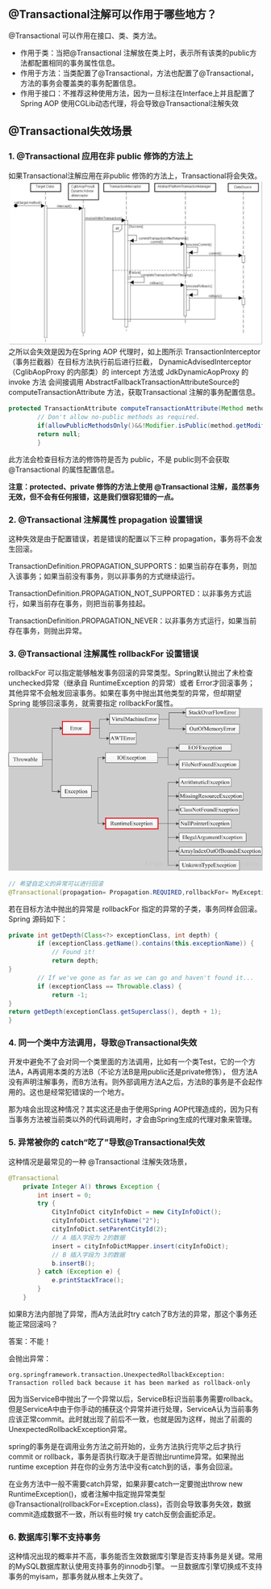 ## @Transactional注解可以作用于哪些地方？
@Transactional 可以作用在接口、类、类方法。
- 作用于类：当把@Transactional 注解放在类上时，表示所有该类的public方法都配置相同的事务属性信息。
- 作用于方法：当类配置了@Transactional，方法也配置了@Transactional，方法的事务会覆盖类的事务配置信息。
- 作用于接口：不推荐这种使用方法，因为一旦标注在Interface上并且配置了Spring AOP 使用CGLib动态代理，将会导致@Transactional注解失效

## @Transactional失效场景

### 1. @Transactional 应用在非 public 修饰的方法上
如果Transactional注解应用在非public 修饰的方法上，Transactional将会失效。
![TransactionFlow.png](image/TransactionFlow.png)
之所以会失效是因为在Spring AOP 代理时，如上图所示 TransactionInterceptor （事务拦截器）在目标方法执行前后进行拦截，
DynamicAdvisedInterceptor（CglibAopProxy 的内部类）的 intercept 方法或 JdkDynamicAopProxy 的 invoke 方法
会间接调用 AbstractFallbackTransactionAttributeSource的 computeTransactionAttribute 方法，获取Transactional 注解的事务配置信息。
```java
protected TransactionAttribute computeTransactionAttribute(Method method, @Nullable Class<?> targetClass){
        // Don't allow no-public methods as required.
        if(allowPublicMethodsOnly()&&!Modifier.isPublic(method.getModifiers())){
        return null;
        }
```
此方法会检查目标方法的修饰符是否为 public，不是 public则不会获取@Transactional 的属性配置信息。

**注意：protected、private 修饰的方法上使用 @Transactional 注解，虽然事务无效，但不会有任何报错，这是我们很容犯错的一点。**

### 2. @Transactional 注解属性 propagation 设置错误
这种失效是由于配置错误，若是错误的配置以下三种 propagation，事务将不会发生回滚。

TransactionDefinition.PROPAGATION_SUPPORTS：如果当前存在事务，则加入该事务；如果当前没有事务，则以非事务的方式继续运行。

TransactionDefinition.PROPAGATION_NOT_SUPPORTED：以非事务方式运行，如果当前存在事务，则把当前事务挂起。

TransactionDefinition.PROPAGATION_NEVER：以非事务方式运行，如果当前存在事务，则抛出异常。

### 3. @Transactional  注解属性 rollbackFor 设置错误
rollbackFor 可以指定能够触发事务回滚的异常类型。Spring默认抛出了未检查unchecked异常（继承自 RuntimeException 的异常）或者 Error才回滚事务；
其他异常不会触发回滚事务。如果在事务中抛出其他类型的异常，但却期望 Spring 能够回滚事务，就需要指定 rollbackFor属性。
![Throwable.png](image/Throwable.png)

```java
// 希望自定义的异常可以进行回滚
@Transactional(propagation= Propagation.REQUIRED,rollbackFor= MyException.class
```
若在目标方法中抛出的异常是 rollbackFor 指定的异常的子类，事务同样会回滚。Spring 源码如下：
```java
private int getDepth(Class<?> exceptionClass, int depth) {
        if (exceptionClass.getName().contains(this.exceptionName)) {
            // Found it!
            return depth;
}
        // If we've gone as far as we can go and haven't found it...
        if (exceptionClass == Throwable.class) {
            return -1;
}
return getDepth(exceptionClass.getSuperclass(), depth + 1);
}
```

### 4. 同一个类中方法调用，导致@Transactional失效
开发中避免不了会对同一个类里面的方法调用，比如有一个类Test，它的一个方法A，A再调用本类的方法B（不论方法B是用public还是private修饰），
但方法A没有声明注解事务，而B方法有。则外部调用方法A之后，方法B的事务是不会起作用的。这也是经常犯错误的一个地方。

那为啥会出现这种情况？其实这还是由于使用Spring AOP代理造成的，因为只有当事务方法被当前类以外的代码调用时，才会由Spring生成的代理对象来管理。

### 5. 异常被你的 catch“吃了”导致@Transactional失效
这种情况是最常见的一种 @Transactional 注解失效场景，
```java
@Transactional
    private Integer A() throws Exception {
        int insert = 0;
        try {
            CityInfoDict cityInfoDict = new CityInfoDict();
            cityInfoDict.setCityName("2");
            cityInfoDict.setParentCityId(2);
            // A 插入字段为 2的数据
            insert = cityInfoDictMapper.insert(cityInfoDict);
            // B 插入字段为 3的数据
            b.insertB();
        } catch (Exception e) {
            e.printStackTrace();
        }
    }
```
如果B方法内部抛了异常，而A方法此时try catch了B方法的异常，那这个事务还能正常回滚吗？

答案：不能！

会抛出异常：
```text
org.springframework.transaction.UnexpectedRollbackException: Transaction rolled back because it has been marked as rollback-only
```

因为当ServiceB中抛出了一个异常以后，ServiceB标识当前事务需要rollback。但是ServiceA中由于你手动的捕获这个异常并进行处理，ServiceA认为当前事务应该正常commit。此时就出现了前后不一致，也就是因为这样，抛出了前面的UnexpectedRollbackException异常。

spring的事务是在调用业务方法之前开始的，业务方法执行完毕之后才执行commit or rollback，事务是否执行取决于是否抛出runtime异常。如果抛出runtime exception 并在你的业务方法中没有catch到的话，事务会回滚。

在业务方法中一般不需要catch异常，如果非要catch一定要抛出throw new RuntimeException()，或者注解中指定抛异常类型@Transactional(rollbackFor=Exception.class)，否则会导致事务失效，数据commit造成数据不一致，所以有些时候 try catch反倒会画蛇添足。

### 6. 数据库引擎不支持事务
这种情况出现的概率并不高，事务能否生效数据库引擎是否支持事务是关键。常用的MySQL数据库默认使用支持事务的innodb引擎。
一旦数据库引擎切换成不支持事务的myisam，那事务就从根本上失效了。